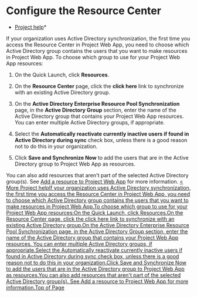 
# Configure the Resource Center

 * [Project help](afac1e38-1219-4a88-bd22-81534778d528.md)* 
  
    
    

If your organization uses Active Directory synchronization, the first time you access the Resource Center in Project Web App, you need to choose which Active Directory group contains the users that you want to make resources in Project Web App.
To choose which group to use for your Project Web App resources:
  
    
    


1. On the Quick Launch, click **Resources**.
    
  
2. On the **Resource Center** page, click the **click here** link to synchronize with an existing Active Directory group.
    
  
3. On the **Active Directory Enterprise Resource Pool Synchronization** page, in the **Active Directory Group** section, enter the name of the Active Directory group that contains your Project Web App resources. You can enter multiple Active Directory groups, if appropriate.
    
  
4. Select the **Automatically reactivate currently inactive users if found in Active Directory during sync** check box, unless there is a good reason not to do this in your organization.
    
  
5. Click **Save and Synchronize Now** to add the users that are in the Active Directory group to Project Web App as resources.
    
  
You can also add resources that aren't part of the selected Active Directory group(s). See  [Add a resource to Project Web App](71c6aa5c-2a97-4cbb-9814-26289c62c471.md) for more information. [< More Project helpIf your organization uses Active Directory synchronization, the first time you access the Resource Center in Project Web App, you need to choose which Active Directory group contains the users that you want to make resources in Project Web App.To choose which group to use for your Project Web App resources:On the Quick Launch, click Resources.On the Resource Center page, click the click here link to synchronize with an existing Active Directory group.On the Active Directory Enterprise Resource Pool Synchronization page, in the Active Directory Group section, enter the name of the Active Directory group that contains your Project Web App resources. You can enter multiple Active Directory groups, if appropriate.Select the Automatically reactivate currently inactive users if found in Active Directory during sync check box, unless there is a good reason not to do this in your organization.Click Save and Synchronize Now to add the users that are in the Active Directory group to Project Web App as resources.You can also add resources that aren't part of the selected Active Directory group(s). See Add a resource to Project Web App for more information.Top of Page](c2cb242a-adc2-44e3-ac4c-b95f833b3ac3.md#__top)